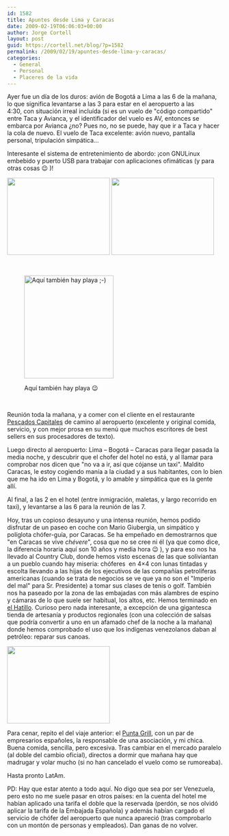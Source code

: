 ```yaml
---
id: 1582
title: Apuntes desde Lima y Caracas
date: 2009-02-19T06:06:03+00:00
author: Jorge Cortell
layout: post
guid: https://cortell.net/blog/?p=1582
permalink: /2009/02/19/apuntes-desde-lima-y-caracas/
categories:
  - General
  - Personal
  - Placeres de la vida
---
```

Ayer fue un día de los duros: avión de Bogotá a Lima a las 6 de la mañana, lo que significa levantarse a las 3 para estar en el aeropuerto a las 4:30, con situación irreal incluída (si es un vuelo de "código compartido" entre Taca y Avianca, y el identificador del vuelo es AV, entonces se embarca por Avianca ¿no? Pues no, no se puede, hay que ir a Taca y hacer la cola de nuevo. El vuelo de Taca excelente: avión nuevo, pantalla personal, tripulación simpática...

Interesante el sistema de entretenimiento de abordo: ¡con GNULinux embebido y puerto USB para trabajar con aplicaciones ofimáticas (y para otras cosas 😉 )!

<img class="alignnone" title="GNULinux" src="https://farm4.static.flickr.com/3449/3292842286_95ebf3451e_m.jpg" alt="" width="240" height="180" />

<img class="alignnone" title="teclado" src="https://farm4.static.flickr.com/3491/3292022417_c0852e73aa_m.jpg" alt="" width="240" height="180" />

 <figure style="width: 209px" class="wp-caption alignnone">

<img title="Playa de estacionamiento en Perú" src="https://farm4.static.flickr.com/3407/3292022309_6ed40e66a5_m.jpg" alt="Aquí también hay playa ;-)" width="209" height="240" /><figcaption class="wp-caption-text">Aquí también hay playa 😉</figcaption></figure> 

 

Reunión toda la mañana, y a comer con el cliente en el restaurante <a title="https://www.peru.com/guiagourmet/ficha.asp?id=54" href="https://www.peru.com/guiagourmet/ficha.asp?id=54" target="_blank">Pescados Capitales</a> de camino al aeropuerto (excelente y original comida, servicio, y con mejor prosa en su menú que muchos escritores de best sellers en sus procesadores de texto).

Luego directo al aeropuerto: Lima – Bogotá – Caracas para llegar pasada la media noche, y descubrir que el chofer del hotel no está, y al llamar para comprobar nos dicen que "no va a ir, así que cójanse un taxi". Maldito Caracas, le estoy cogiendo manía a la ciudad y a sus habitantes, con lo bien que me ha ido en Lima y Bogotá, y lo amable y simpática que es la gente allí.

Al final, a las 2 en el hotel (entre inmigración, maletas, y largo recorrido en taxi), y levantarse a las 6 para la reunión de las 7.

Hoy, tras un copioso desayuno y una intensa reunión, hemos podido disfrutar de un paseo en coche con Mario Giubergia, un simpático y políglota chófer-guía, por Caracas. Se ha empeñado en demostrarnos que "en Caracas se vive _chévere_", cosa que no se cree ni él (ya que como dice, la diferencia horaria aquí son 10 años y media hora 😉 ), y para eso nos ha llevado al Country Club, donde hemos visto escenas de las que soliviantan a un pueblo cuando hay miseria: chóferes  en 4×4 con lunas tintadas y escolta llevando a las hijas de los ejecutivos de las compañías petrolíferas americanas (cuando se trata de negocios se ve que ya no son el "Imperio del mal" para Sr. Presidente) a tomar sus clases de tenis o golf. También nos ha paseado por la zona de las embajadas con más alambres de espino y cámaras de lo que suele ser habitual, los altos, etc. Hemos terminado en <a title="https://www.elhatillo.com.ve/tourhome_es.shtml" href="https://www.elhatillo.com.ve/tourhome_es.shtml" target="_blank">el Hatillo</a>. Curioso pero nada interesante, a excepción de una gigantesca tienda de artesanía y productos regionales (con una colección de salsas que podría convertir a uno en un afamado chef de la noche a la mañana) donde hemos comprobado el uso que los indígenas venezolanos daban al petróleo: reparar sus canoas.

<img class="alignnone" title="petróleo para reparar canoas" src="https://farm4.static.flickr.com/3569/3292022623_e226fb6066_m.jpg" alt="" width="240" height="180" />

Para cenar, repito el del viaje anterior: el <a title="https://11870.com/pro/punta-grill" href="https://11870.com/pro/punta-grill" target="_blank">Punta Grill</a>, con un par de empresarios españoles, la responsable de una asociación, y mi chica. Buena comida, sencilla, pero excesiva. Tras cambiar en el mercado paralelo (al doble del cambio oficial), directos a dormir que mañana hay que madrugar y volar mucho (si no han cancelado el vuelo como se rumoreaba).

Hasta pronto LatAm.

PD: Hay que estar atento a todo aquí. No digo que sea por ser Venezuela, pero esto no me suele pasar en otros países: en la cuenta del hotel me habían aplicado una tarifa el doble que la reservada (perdón, se nos olvidó aplicar la tarifa de la Embajada Española) y además habían cargado el servicio de chófer del aeropuerto que nunca apareció (tras comprobarlo con un montón de personas y empleados). Dan ganas de no volver.